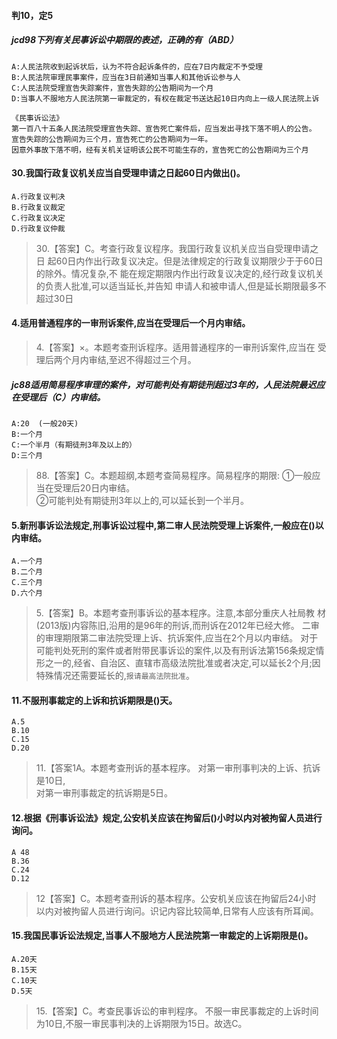 #### 判10，定5

##### jcd98下列有关民事诉讼中期限的表述，正确的有（ABD）
    A:人民法院收到起诉状后，认为不符合起诉条件的，应在7日内裁定不予受理
    B:人民法院审理民事案件，应当在3日前通知当事人和其他诉讼参与人
    C:人民法院受理宣告失踪案件，宣告失踪的公告期间为一个月
    D:当事人不服地方人民法院第一审裁定的，有权在裁定书送达起10日内向上一级人民法院上诉
    
    《民事诉讼法》
    第一百八十五条人民法院受理宣告失踪、宣告死亡案件后，应当发出寻找下落不明人的公告。
    宣告失踪的公告期间为三个月，宣告死亡的公告期间为一年。
    因意外事故下落不明，经有关机关证明该公民不可能生存的，宣告死亡的公告期间为三个月
    
#### 30.我国行政复议机关应当自受理申请之日起60日内做出()。
    A.行政复议判决
    B.行政复议裁定
    C.行政复议决定
    D.行政复议仲裁
>   30.【答案】C。考查行政复议程序。我国行政复议机关应当自受理申请之日
    起60日内作出行政复议决定。但是法律规定的行政复议期限少于于60日的除外。情况复杂,不
    能在规定期限内作出行政复议决定的,经行政复议机关的负责人批准,可以适当延长,并告知
    申请人和被申请人,但是延长期限最多不超过30日



#### 4.适用普通程序的一审刑诉案件,应当在受理后一个月内审结。
>   4.【答案】×。本题考查刑诉程序。适用普通程序的一审刑诉案件,应当在
    受理后两个月内审结,至迟不得超过三个月。

##### jc88适用简易程序审理的案件，对可能判处有期徒刑超过3年的，人民法院最迟应在受理后（C）内审结。
    A:20  (一般20天)
    B:一个月
    C:一个半月（有期徒刑3年及以上的）
    D:三个月
>   88.【答案】C。本题超纲,本题考查简易程序。简易程序的期限:
①一般应当在受理后20日内审结。   
②可能判处有期徒刑3年以上的,可以延长到一个半月。  

#### 5.新刑事诉讼法规定,刑事诉讼过程中,第二审人民法院受理上诉案件,一般应在()以内审结。
    A.一个月
    B.二个月
    C.三个月
    D.六个月
>   5.【答案】B。本题考查刑事诉讼的基本程序。注意,本部分重庆人社局教
    材(2013版)内容陈旧,沿用的是96年的刑诉,而刑诉在2012年已经大修。
    二审的审理期限第二审法院受理上诉、抗诉案件,应当在2个月以内审结。
    对于可能判处死刑的案件或者附带民事诉讼的案件,以及有刑诉法第156条规定情形之一的,经省、自治区、直辖市高级法院批准或者决定,可以延长2个月;因特殊情况还需要延长的,`报请最高法院批准`。

#### 11.不服刑事裁定的上诉和抗诉期限是()天。
    A.5
    B.10
    C.15
    D.20
>   11.【答案1A。本题考查刑诉的基本程序。
对第一审刑事判决的上诉、抗诉是10日,  
对第一审刑事裁定的抗诉期是5日。  


#### 12.根据《刑事诉讼法》规定,公安机关应该在拘留后()小时以内对被拘留人员进行询问。
    A 48
    B.36
    C.24
    D.12
>   12【答案】C。本题考查刑诉的基本程序。公安机关应该在拘留后24小时
    以内对被拘留人员进行询问。识记内容比较简单,日常有人应该有所耳闻。

#### 15.我国民事诉讼法规定,当事人不服地方人民法院第一审裁定的上诉期限是()。
    A.20天
    B.15天
    C.10天
    D.5天
>   15.【答案】C。考查民事诉讼的审判程序。
不服一审民事裁定的上诉时间为10日,不服一审民事判决的上诉期限为15日。故选C。













